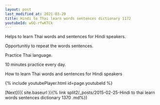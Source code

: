 ```yaml
---
layout: post
last_modified_at: 2021-03-29
title: Hindi to Thai learn words sentences dictionary 1172 
youtubeId: wGQ-rfwKTCk
---
```

 
 
Helps to learn Thai words and sentences for Hindi speakers.

Opportunitiy to repeat the words sentences. 

Practice Thai language. 
 
10 minutes practice every day. 
 
How to learn Thai words and sentences for Hindi speakers 
 
{% include youtubePlayer.html id=page.youtubeId %}
 
 
[Next]({{ site.baseurl }}{% link  split2/_posts/2015-02-25-Hindi to thai learn words sentences dictionary 1370 .md%})
 
